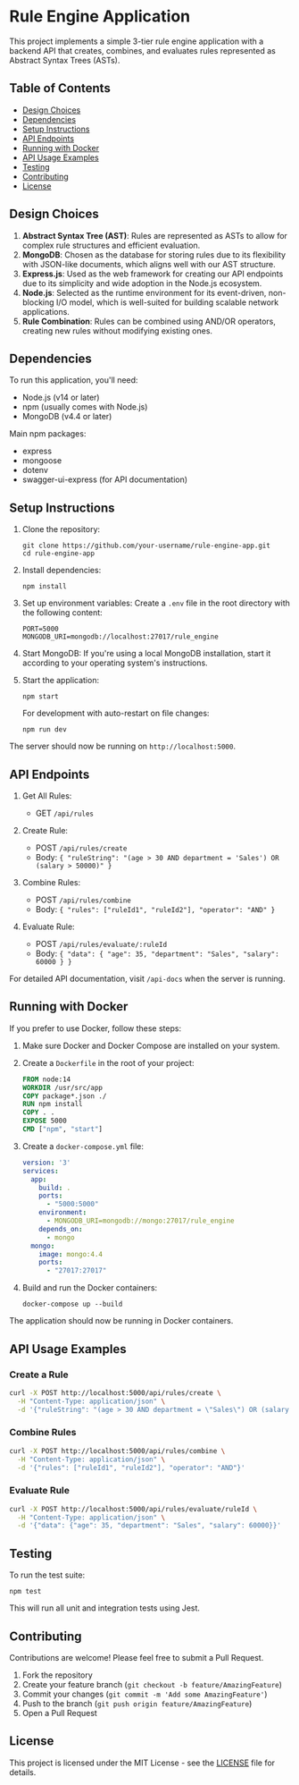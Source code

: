 # Rule Engine Application

This project implements a simple 3-tier rule engine application with a backend API that creates, combines, and evaluates rules represented as Abstract Syntax Trees (ASTs).

## Table of Contents
- [Design Choices](#design-choices)
- [Dependencies](#dependencies)
- [Setup Instructions](#setup-instructions)
- [API Endpoints](#api-endpoints)
- [Running with Docker](#running-with-docker)
- [API Usage Examples](#api-usage-examples)
- [Testing](#testing)
- [Contributing](#contributing)
- [License](#license)

## Design Choices

1. **Abstract Syntax Tree (AST)**: Rules are represented as ASTs to allow for complex rule structures and efficient evaluation.
2. **MongoDB**: Chosen as the database for storing rules due to its flexibility with JSON-like documents, which aligns well with our AST structure.
3. **Express.js**: Used as the web framework for creating our API endpoints due to its simplicity and wide adoption in the Node.js ecosystem.
4. **Node.js**: Selected as the runtime environment for its event-driven, non-blocking I/O model, which is well-suited for building scalable network applications.
5. **Rule Combination**: Rules can be combined using AND/OR operators, creating new rules without modifying existing ones.

## Dependencies

To run this application, you'll need:

- Node.js (v14 or later)
- npm (usually comes with Node.js)
- MongoDB (v4.4 or later)

Main npm packages:
- express
- mongoose
- dotenv
- swagger-ui-express (for API documentation)

## Setup Instructions

1. Clone the repository:
   ```
   git clone https://github.com/your-username/rule-engine-app.git
   cd rule-engine-app
   ```

2. Install dependencies:
   ```
   npm install
   ```

3. Set up environment variables:
   Create a `.env` file in the root directory with the following content:
   ```
   PORT=5000
   MONGODB_URI=mongodb://localhost:27017/rule_engine
   ```

4. Start MongoDB:
   If you're using a local MongoDB installation, start it according to your operating system's instructions.

5. Start the application:
   ```
   npm start
   ```

   For development with auto-restart on file changes:
   ```
   npm run dev
   ```

The server should now be running on `http://localhost:5000`.

## API Endpoints

1. Get All Rules:
   - GET `/api/rules`

2. Create Rule:
   - POST `/api/rules/create`
   - Body: `{ "ruleString": "(age > 30 AND department = 'Sales') OR (salary > 50000)" }`

3. Combine Rules:
   - POST `/api/rules/combine`
   - Body: `{ "rules": ["ruleId1", "ruleId2"], "operator": "AND" }`

4. Evaluate Rule:
   - POST `/api/rules/evaluate/:ruleId`
   - Body: `{ "data": { "age": 35, "department": "Sales", "salary": 60000 } }`

For detailed API documentation, visit `/api-docs` when the server is running.

## Running with Docker

If you prefer to use Docker, follow these steps:

1. Make sure Docker and Docker Compose are installed on your system.

2. Create a `Dockerfile` in the root of your project:
   ```dockerfile
   FROM node:14
   WORKDIR /usr/src/app
   COPY package*.json ./
   RUN npm install
   COPY . .
   EXPOSE 5000
   CMD ["npm", "start"]
   ```

3. Create a `docker-compose.yml` file:
   ```yaml
   version: '3'
   services:
     app:
       build: .
       ports:
         - "5000:5000"
       environment:
         - MONGODB_URI=mongodb://mongo:27017/rule_engine
       depends_on:
         - mongo
     mongo:
       image: mongo:4.4
       ports:
         - "27017:27017"
   ```

4. Build and run the Docker containers:
   ```
   docker-compose up --build
   ```

The application should now be running in Docker containers.

## API Usage Examples

### Create a Rule
```bash
curl -X POST http://localhost:5000/api/rules/create \
  -H "Content-Type: application/json" \
  -d '{"ruleString": "(age > 30 AND department = \"Sales\") OR (salary > 50000)"}'
```

### Combine Rules
```bash
curl -X POST http://localhost:5000/api/rules/combine \
  -H "Content-Type: application/json" \
  -d '{"rules": ["ruleId1", "ruleId2"], "operator": "AND"}'
```

### Evaluate Rule
```bash
curl -X POST http://localhost:5000/api/rules/evaluate/ruleId \
  -H "Content-Type: application/json" \
  -d '{"data": {"age": 35, "department": "Sales", "salary": 60000}}'
```

## Testing

To run the test suite:

```
npm test
```

This will run all unit and integration tests using Jest.

## Contributing

Contributions are welcome! Please feel free to submit a Pull Request.

1. Fork the repository
2. Create your feature branch (`git checkout -b feature/AmazingFeature`)
3. Commit your changes (`git commit -m 'Add some AmazingFeature'`)
4. Push to the branch (`git push origin feature/AmazingFeature`)
5. Open a Pull Request

## License

This project is licensed under the MIT License - see the [LICENSE](LICENSE) file for details.
